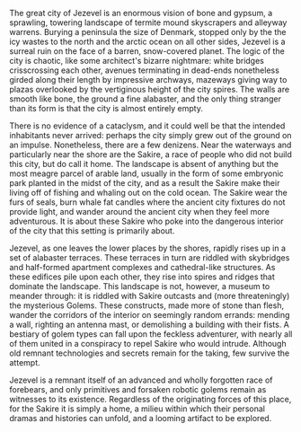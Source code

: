 The great city of Jezevel is an enormous vision of bone and gypsum, a sprawling, towering landscape of termite mound skyscrapers and alleyway warrens. Burying a peninsula the size of Denmark, stopped only by the the icy wastes to the north and the arctic ocean on all other sides, Jezevel is a surreal ruin on the face of a barren, snow-covered planet. The logic of the city is chaotic, like some architect's bizarre nightmare: white bridges crisscrossing each other, avenues terminating in dead-ends nonetheless girded along their length by impressive archways, mazeways giving way to plazas overlooked by the vertiginous height of the city spires. The walls are smooth like bone, the ground a fine alabaster, and the only thing stranger than its form is that the city is almost entirely empty.

There is no evidence of a cataclysm, and it could well be that the intended inhabitants never arrived: perhaps the city simply grew out of the ground on an impulse. Nonetheless, there are a few denizens. Near the waterways and particularly near the shore are the Sakire, a race of people who did not build this city, but do call it home. The landscape is absent of anything but the most meagre parcel of arable land, usually in the form of some embryonic park planted in the midst of the city, and as a result the Sakire make their living off of fishing and whaling out on the cold ocean. The Sakire wear the furs of seals, burn whale fat candles where the ancient city fixtures do not provide light, and wander around the ancient city when they feel more adventurous. It is about these Sakire who poke into the dangerous interior of the city that this setting is primarily about.

Jezevel, as one leaves the lower places by the shores, rapidly rises up in a set of alabaster terraces. These terraces in turn are riddled with skybridges and half-formed apartment complexes and cathedral-like structures. As these edifices pile upon each other, they rise into spires and ridges that dominate the landscape. This landscape is not, however, a museum to meander through: it is riddled with Sakire outcasts and (more threateningly) the mysterious Golems. These constructs, made more of stone than flesh, wander the corridors of the interior on seemingly random errands: mending a wall, righting an antenna mast, or demolishing a building with their fists. A bestiary of golem types can fall upon the feckless adventurer, with nearly all of them united in a conspiracy to repel Sakire who would intrude. Although old remnant technologies and secrets remain for the taking, few survive the attempt.

Jezevel is a remnant itself of an advanced and wholly forgotten race of forebears, and only primitives and forsaken robotic golems remain as witnesses to its existence. Regardless of the originating forces of this place, for the Sakire it is simply a home, a milieu within which their personal dramas and histories can unfold, and a looming artifact to be explored.
